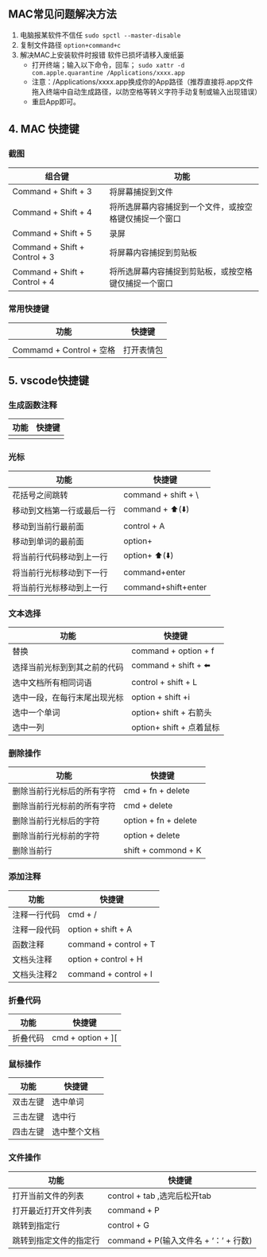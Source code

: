 <!--
 * @version: 0.0.1
 * @Author: lixingjuan <xingjuan.li@hand-china.com>
 * @Date: 2019-12-31 14:55:05
 * @copyright: Copyright (c) 2019, Hand
 -->

## MAC常见问题解决方法
1. 电脑报某软件不信任   `sudo spctl --master-disable`
2. 复制文件路径
`option+command+c`
3. 解决MAC上安装软件时报错 软件已损坏请移入废纸篓 
    - 打开终端；输入以下命令，回车；
`sudo xattr -d com.apple.quarantine /Applications/xxxx.app`
    - 注意：/Applications/xxxx.app换成你的App路径（推荐直接将.app文件拖入终端中自动生成路径，以防空格等转义字符手动复制或输入出现错误）
    - 重启App即可。


## 4. MAC 快捷键

### 截图
| 组合键                        | 功能                                                   |
|-------------------------------|--------------------------------------------------------|
| Command + Shift + 3           | 将屏幕捕捉到文件                                       |
| Command + Shift + 4           | 将所选屏幕内容捕捉到一个文件，或按空格键仅捕捉一个窗口 |
| Command + Shift + 5           | 录屏                                                   |
| Command + Shift + Control + 3 | 将屏幕内容捕捉到剪贴板                                 |
| Command + Shift + Control + 4 | 将所选屏幕内容捕捉到剪贴板，或按空格键仅捕捉一个窗口   |

### 常用快捷键
| 功能                     | 快捷键     |
|--------------------------|------------|
|                          |            |
| Commamd + Control + 空格 | 打开表情包 |


### 

## 5. vscode快捷键

### 生成函数注释
| 功能 | 快捷键 |
|------|--------|
|      |        |


### 光标
| 功能                       | 快捷键              |
|----------------------------|---------------------|
| 花括号之间跳转             | command + shift + \ |
| 移动到文档第一行或最后一行 | command + ⬆️(⬇️)      |
| 移动到当前行最前面         | control + A         |
| 移动到单词的最前面         | option+             |
| 将当前行代码移动到上一行   | option+ ⬆️(⬇️)        |
| 将当前行光标移动到下一行   | command+enter       |
| 将当前行光标移动到上一行   | command+shift+enter |


### 文本选择
| 功能                         | 快捷键                   |
|------------------------------|--------------------------|
| 替换                         | command + option + f     |
| 选择当前光标到到其之前的代码 | command + shift   + ⬅️    |
| 选中文档所有相同词语         | control + shift + L      |
| 选中一段，在每行末尾出现光标 | option + shift +i        |
| 选中一个单词                 | option+ shift + 右箭头   |
| 选中一列                     | option+ shift + 点着鼠标 |

### 删除操作
| 功能                       | 快捷键               |
|----------------------------|----------------------|
| 删除当前行光标后的所有字符 | cmd + fn + delete    |
| 删除当前行光标前的所有字符 | cmd + delete         |
| 删除当前行光标后的字符     | option + fn + delete |
| 删除当前行光标前的字符     | option + delete      |
| 删除当前行                 | shift + commond + K  |


### 添加注释
| 功能         | 快捷键                |
|--------------|-----------------------|
| 注释一行代码 | cmd + /               |
| 注释一段代码 | option + shift + A    |
| 函数注释     | command + control + T |
| 文档头注释   | option + control + H  |
| 文档头注释2  | command + control + I |



### 折叠代码
| 功能     | 快捷键            |
|----------|-------------------|
| 折叠代码 | cmd + option + ][ |



### 鼠标操作
| 功能     | 快捷键       |
|----------|--------------|
| 双击左键 | 选中单词     |
| 三击左键 | 选中行       |
| 四击左键 | 选中整个文档 |



### 文件操作
| 功能                   | 快捷键                                |
|------------------------|---------------------------------------|
| 打开当前文件的列表     | control + tab ,选完后松开tab          |
| 打开最近打开文件列表   | command + P                           |
| 跳转到指定行           | control + G                           |
| 跳转到指定文件的指定行 | command + P(输入文件名 + ‘：’ + 行数) |
